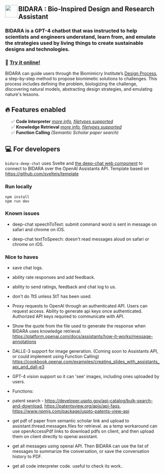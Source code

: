 ## <img src="https://github.com/nasa-petal/discord_bot/assets/1322063/c34b5526-7186-43fc-b00a-597ee773ca7b" width="40" align="left"/> BIDARA : Bio-Inspired Design and Research Assistant

### BIDARA is a GPT-4 chatbot that was instructed to help scientists and engineers understand, learn from, and emulate the strategies used by living things to create sustainable designs and technologies.

### :rocket: [Try it online!](https://nasa-petal.github.io/bidara-deep-chat/)

BIDARA can guide users through the Biomimicry Institute’s [Design Process](https://toolbox.biomimicry.org/methods/process/), a step-by-step method to propose biomimetic solutions to challenges. This process includes defining the problem, biologizing the challenge, discovering natural models, abstracting design strategies, and emulating nature's lessons.

## :fire: Features enabled

&nbsp;&nbsp;&nbsp;&nbsp; :white_check_mark: **Code Interpreter** *[more info](https://platform.openai.com/docs/assistants/tools/code-interpreter), [filetypes supported](https://platform.openai.com/docs/assistants/tools/supported-files)*    
&nbsp;&nbsp;&nbsp;&nbsp; :white_check_mark: **Knowledge Retrieval** *[more info](https://platform.openai.com/docs/assistants/tools/knowledge-retrieval), [filetypes supported](https://platform.openai.com/docs/assistants/tools/supported-files)*    
&nbsp;&nbsp;&nbsp;&nbsp; :white_check_mark: **Function Calling** *(Semantic Scholar paper search)*

## :computer: For developers

`bidara-deep-chat` uses Svelte and [the deep-chat web component](https://github.com/OvidijusParsiunas/deep-chat) to connect to BIDARA over the OpenAI Assistants API.
Template based on https://github.com/sveltejs/template

### Run locally
```
npm install
npm run dev
```

### Known issues
- deep-chat speechToText: submit command word is sent in message on safari and chrome on iOS.

- deep-chat textToSpeech: doesn't read messages aloud on safari or chrome on iOS.

### Nice to haves

- save chat logs.
- ability rate responses and add feedback.
- ability to send ratings, feedback and chat log to us.
- don't do TtS unless StT has been used.
- Proxy requests to OpenAI through an authenticated API. Users can request access. Ability to generate api keys once authenticated. Authorized API keys required to communicate with API.

- Show the quote from the file used to generate the response when BIDARA uses knowledge retrieval. https://platform.openai.com/docs/assistants/how-it-works/message-annotations 

- DALLE-3 support for image generation. (Coming soon to Assistants API, or could implement using Function Calling) https://cookbook.openai.com/examples/creating_slides_with_assistants_api_and_dall-e3

- GPT-4 vision support so it can 'see' images, including ones uploaded by users.

- Functions:

- patent search - https://developer.uspto.gov/api-catalog/bulk-search-and-download, https://patentsview.org/apis/api-faqs, https://www.npmjs.com/package/uspto-patents-view-api 

- get pdf of paper from semantic scholar link and upload to assistant.thread.messages.files for retrieval. as a temp workaround can use openAccessPdf links to download pdfs on client, and then upload them on client directly to openai assistant.

- get all messages using openai API. Then BIDARA can use the list of messages to summarize the conversation, or save the conversation history to PDF. 

- get all code interpreter code. useful to check its work..
